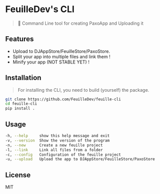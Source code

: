 # FeuilleDev's CLI

> 🌿 Command Line tool for creating PaxoApp and Uploading it

## Features

- Upload to DJAppStore/FeuilleStore/PaxoStore.
- Split your app into multiple files and link them !
- Minify your app (NOT STABLE YET) !

## Installation
> For installing the CLI, you need to build (yourself) the package.

```bash
git clone https://github.com/FeuilleDev/feuille-cli
cd feuille-cli
pip install .
```

## Usage

```bash
-h, --help     show this help message and exit
-v, --version  Show the version of the program
-n, --new      Create a new feuille project
-l, --link     Link all files from a folder
-c, --config   Configuration of the feuille project
-u, --upload   Upload the app to DJAppStore/FeuilleStore/PaxoStore
```

## License

MIT